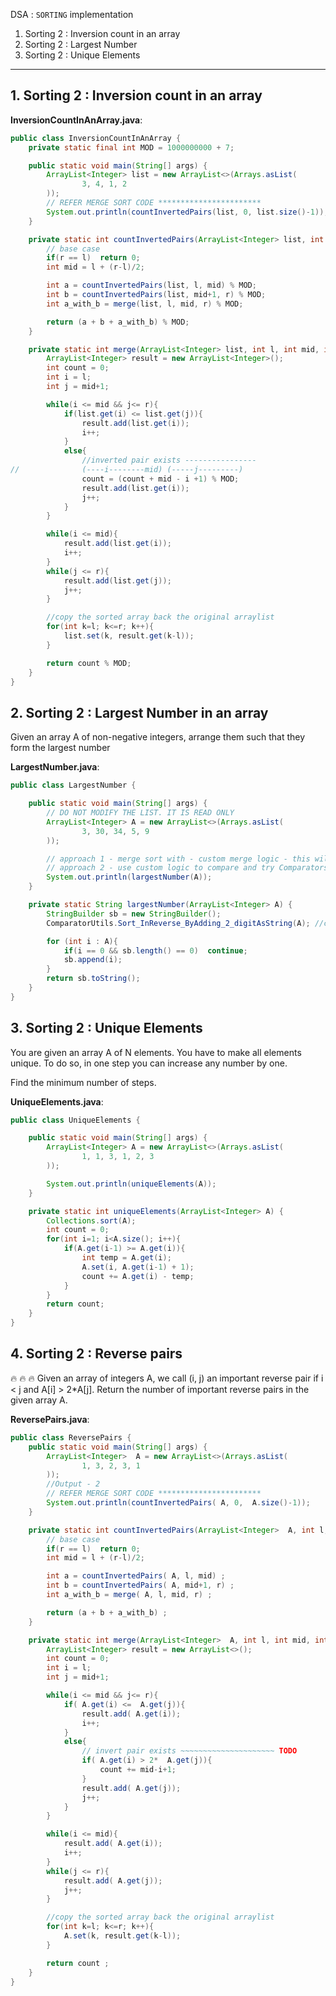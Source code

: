 DSA : `SORTING` implementation

1. Sorting 2 : Inversion count in an array
2. Sorting 2 : Largest Number
3. Sorting 2 : Unique Elements

---

## 1. Sorting 2 : Inversion count in an array

**InversionCountInAnArray.java**:
```java
public class InversionCountInAnArray {
    private static final int MOD = 1000000000 + 7;

    public static void main(String[] args) {
        ArrayList<Integer> list = new ArrayList<>(Arrays.asList(
                3, 4, 1, 2
        ));
        // REFER MERGE SORT CODE ***********************
        System.out.println(countInvertedPairs(list, 0, list.size()-1));
    }

    private static int countInvertedPairs(ArrayList<Integer> list, int l, int r) {
        // base case
        if(r == l)  return 0;
        int mid = l + (r-l)/2;

        int a = countInvertedPairs(list, l, mid) % MOD;
        int b = countInvertedPairs(list, mid+1, r) % MOD;
        int a_with_b = merge(list, l, mid, r) % MOD;

        return (a + b + a_with_b) % MOD;
    }

    private static int merge(ArrayList<Integer> list, int l, int mid, int r) {
        ArrayList<Integer> result = new ArrayList<Integer>();
        int count = 0;
        int i = l;
        int j = mid+1;

        while(i <= mid && j<= r){
            if(list.get(i) <= list.get(j)){
                result.add(list.get(i));
                i++;
            }
            else{
                //inverted pair exists ----------------
//              (----i--------mid) (-----j---------)
                count = (count + mid - i +1) % MOD;
                result.add(list.get(i));
                j++;
            }
        }

        while(i <= mid){
            result.add(list.get(i));
            i++;
        }
        while(j <= r){
            result.add(list.get(j));
            j++;
        }

        //copy the sorted array back the original arraylist
        for(int k=l; k<=r; k++){
            list.set(k, result.get(k-l));
        }

        return count % MOD;
    }
}
```

## 2. Sorting 2 : Largest Number in an array
Given an array A of non-negative integers, arrange them such that they form the largest number

**LargestNumber.java**:
```java
public class LargestNumber {

    public static void main(String[] args) {
        // DO NOT MODIFY THE LIST. IT IS READ ONLY
        ArrayList<Integer> A = new ArrayList<>(Arrays.asList(
                3, 30, 34, 5, 9
        ));

        // approach 1 - merge sort with - custom merge logic - this will be a lengthy code
        // approach 2 - use custom logic to compare and try Comparators
        System.out.println(largestNumber(A));
    }

    private static String largestNumber(ArrayList<Integer> A) {
        StringBuilder sb = new StringBuilder();
        ComparatorUtils.Sort_InReverse_ByAdding_2_digitAsString(A); //custom method

        for (int i : A){
            if(i == 0 && sb.length() == 0)  continue;
            sb.append(i);
        }
        return sb.toString();
    }
}
```

## 3. Sorting 2 : Unique Elements
You are given an array A of N elements. You have to make all elements unique. To do so, in one step you can increase any number by one.

Find the minimum number of steps.

**UniqueElements.java**:
```java
public class UniqueElements {

    public static void main(String[] args) {
        ArrayList<Integer> A = new ArrayList<>(Arrays.asList(
                1, 1, 3, 1, 2, 3
        ));

        System.out.println(uniqueElements(A));
    }

    private static int uniqueElements(ArrayList<Integer> A) {
        Collections.sort(A);
        int count = 0;
        for(int i=1; i<A.size(); i++){
            if(A.get(i-1) >= A.get(i)){
                int temp = A.get(i);
                A.set(i, A.get(i-1) + 1);
                count += A.get(i) - temp;
            }
        }
        return count;
    }
}
```

## 4. Sorting 2 : Reverse pairs 
:fire: :fire: :fire: Given an array of integers A, we call (i, j) an important reverse pair if i < j and A[i] > 2*A[j].
Return the number of important reverse pairs in the given array A.


**ReversePairs.java**:
```java
public class ReversePairs {
    public static void main(String[] args) {
        ArrayList<Integer>  A = new ArrayList<>(Arrays.asList(
                1, 3, 2, 3, 1
        ));
        //Output - 2
        // REFER MERGE SORT CODE ***********************
        System.out.println(countInvertedPairs( A, 0,  A.size()-1));
    }

    private static int countInvertedPairs(ArrayList<Integer>  A, int l, int r) {
        // base case
        if(r == l)  return 0;
        int mid = l + (r-l)/2;

        int a = countInvertedPairs( A, l, mid) ;
        int b = countInvertedPairs( A, mid+1, r) ;
        int a_with_b = merge( A, l, mid, r) ;

        return (a + b + a_with_b) ;
    }

    private static int merge(ArrayList<Integer>  A, int l, int mid, int r) {
        ArrayList<Integer> result = new ArrayList<>();
        int count = 0;
        int i = l;
        int j = mid+1;

        while(i <= mid && j<= r){
            if( A.get(i) <=  A.get(j)){
                result.add( A.get(i));
                i++;
            }
            else{
                // invert pair exists ~~~~~~~~~~~~~~~~~~~~~ TODO
                if( A.get(i) > 2*  A.get(j)){
                    count += mid-i+1;
                }
                result.add( A.get(j));
                j++;
            }
        }

        while(i <= mid){
            result.add( A.get(i));
            i++;
        }
        while(j <= r){
            result.add( A.get(j));
            j++;
        }

        //copy the sorted array back the original arraylist
        for(int k=l; k<=r; k++){
            A.set(k, result.get(k-l));
        }

        return count ;
    }
}
```